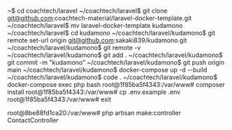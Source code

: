 ~$ cd coachtech/laravel
~/coachtech/laravel$ git clone git@github.com:coachtech-material/laravel-docker-template.git
~/coachtech/laravel$ mv laravel-docker-template kudamono
~/coachtech/laravel$ cd kudamono
~/coachtech/laravel/kudamono$ git remote set-url origin git@github.com:sakaki839/kudamono.git
~/coachtech/laravel/kudamono$ git remote -v
~/coachtech/laravel/kudamono$ git add .
~/coachtech/laravel/kudamono$ git commit -m "kudamono"
~/coachtech/laravel/kudamono$  git push origin main
~/coachtech/laravel/kudamono$  docker-compose up -d --build
~/coachtech/laravel/kudamono$ code .
~/coachtech/laravel/kudamono$  docker-compose exec php bash
root@1f85ba5f4343:/var/www# composer install
root@1f85ba5f4343:/var/www# cp .env.example .env
root@1f85ba5f4343:/var/www#  exit

root@8be88fd1ca20:/var/www#  php artisan make:controller ContactController


